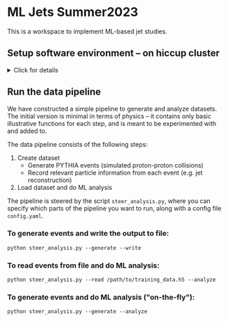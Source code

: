 # ML Jets Summer2023

This is a workspace to implement ML-based jet studies.

## Setup software environment – on hiccup cluster
<details>
  <summary>Click for details</summary>
<br/> 
  
### Logon and allocate a node
  
Logon to hiccup:
```
ssh <user>@hic.lbl.gov
```
  
This brings you to the "login" node – the entry point from which we can request to be allocated a "compute" node to run our code. 

From the login node, we can request an interactive node from the slurm batch system:
   ```
   srun -N 1 -n 20 -t 24:00:00 -p std --pty bash
   ``` 
   which requests 1 full node (20 cores) for 2 hours in the `std` queue. You can choose the time and queue: you can use the `quick` partition for up to a 2 hour session, `std` for a 24 hour session, or `long` for a 72 hour session (but you may have to wait longer for the longer queues). 
Depending how busy the squeue is, you may get the node instantly, or you may have to wait awhile.
When you’re done with your session, just type `exit`.
Please do not run anything but the lightest tests on the login node. If you are finding that you have to wait a long time, let us know and we can take a node out of the slurm queue and logon to it directly.

### Initialize environment
  
Now we need to initialize the environment: load heppy (for Monte Carlo event generation and jet finding), set the python version, and create a virtual environment for python packages.
We have set up an initialization script to take care of this. 
The first time you set up, you can do:
```
cd ML_Jets_Summer2023
./init.sh --install
```
  
On subsequent times, you don't need to pass the `install` flag:
```
cd ML_Jets_Summer2023
./init.sh
```

Now we are ready to run our scripts.

   
</details>

## Run the data pipeline
  
We have constructed a simple pipeline to generate and analyze datasets. The initial version is minimal in terms of physics – it contains only basic illustrative functions for each step, and is meant to be experimented with and added to.

The data pipeline consists of the following steps:
1. Create dataset
   - Generate PYTHIA events (simulated proton-proton collisions)
   - Record relevant particle information from each event (e.g. jet reconstruction)
2. Load dataset and do ML analysis

The pipeline is steered by the script `steer_analysis.py`, where you can specify which parts of the pipeline you want to run, along with a config file `config.yaml`.

### To generate events and write the output to file:
```
python steer_analysis.py --generate --write
```

### To read events from file and do ML analysis:
```
python steer_analysis.py --read /path/to/training_data.h5 --analyze
```

### To generate events and do ML analysis ("on-the-fly"):
```
python steer_analysis.py --generate --analyze
```
